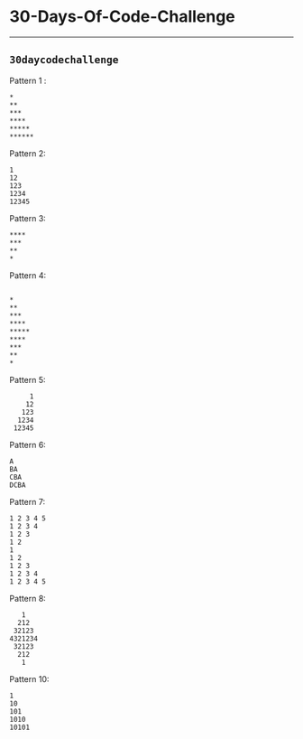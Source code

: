 # 30-Days-Of-Code-Challenge
----
## `30daycodechallenge`

Pattern 1 :
``` 
*
**
***
****
*****
******
```

Pattern 2:
```
1
12
123
1234
12345
```
Pattern 3:
```
****
***
**
*
```
Pattern 4:
```

*
**
***
****
*****
****
***
**
*
```

Pattern 5:
```
     1
    12
   123
  1234
 12345
```

Pattern 6:
```
A
BA
CBA
DCBA
```

Pattern 7:
```
1 2 3 4 5 
1 2 3 4 
1 2 3 
1 2 
1 
1 2 
1 2 3 
1 2 3 4 
1 2 3 4 5 
```

Pattern 8:
```
   1
  212
 32123
4321234
 32123
  212
   1
  ```
Pattern 10:
```
1
10
101
1010
10101
```
